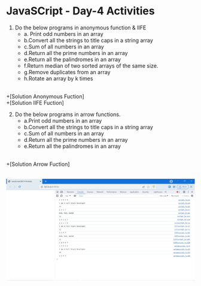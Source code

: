 
# JavaSCript - Day-4 Activities

1. Do the below programs in anonymous function & IIFE
    + a. Print odd numbers in an array
    + b.Convert all the strings to title caps in a string array
    + c.Sum of all numbers in an array
    + d.Return all the prime numbers in an array
    + e.Return all the palindromes in an array
    + f.Return median of two sorted arrays of the same size.
    + g.Remove duplicates from an array
    + h.Rotate an array by k times
<br>
+[Solution Anonymous Fuction]
<br>
+[Solution IIFE Fuction]
<br>

2. Do the below programs in arrow functions.
    + a.Print odd numbers in an array
    + b.Convert all the strings to title caps in a string array
    + c.Sum of all numbers in an array
    + d.Return all the prime numbers in an array
    + e.Return all the palindromes in an array
<br>
+[Solution Arrow Fuction]
<br><br>

![Output Screenshot](<Output Screenshot.JPG>)